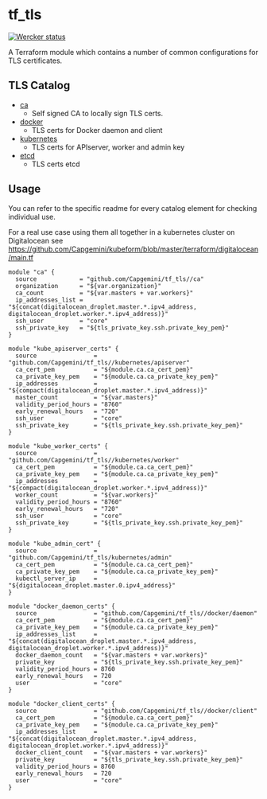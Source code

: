 tf_tls
======================

<a href="https://app.wercker.com/project/bykey/edc95e9edaf6ff8223d19026b6ca6a22"><img alt="Wercker status" src="https://app.wercker.com/status/edc95e9edaf6ff8223d19026b6ca6a22/m"></a>

A Terraform module which contains a number of common configurations for TLS certificates.

TLS Catalog
------------
- [ca](https://github.com/Capgemini/tf_tls/tree/master/ca)
    - Self signed CA to locally sign TLS certs.
- [docker](https://github.com/Capgemini/tf_tls/tree/master/docker)
    - TLS certs for Docker daemon and client
- [kubernetes](https://github.com/Capgemini/tf_tls/tree/master/kubernetes)
    - TLS certs for APIserver, worker and admin key
- [etcd](https://github.com/Capgemini/tf_tls/tree/master/etcd)
    - TLS certs etcd

Usage
------

You can refer to the specific readme for every catalog element for checking individual use. 

For a real use case using them all together in a kubernetes cluster on Digitalocean see https://github.com/Capgemini/kubeform/blob/master/terraform/digitalocean/main.tf

```
module "ca" {
  source            = "github.com/Capgemini/tf_tls//ca"
  organization      = "${var.organization}"
  ca_count          = "${var.masters + var.workers}"
  ip_addresses_list = "${concat(digitalocean_droplet.master.*.ipv4_address, digitalocean_droplet.worker.*.ipv4_address)}"
  ssh_user          = "core"
  ssh_private_key   = "${tls_private_key.ssh.private_key_pem}"
}

module "kube_apiserver_certs" {
  source                = "github.com/Capgemini/tf_tls//kubernetes/apiserver"
  ca_cert_pem           = "${module.ca.ca_cert_pem}"
  ca_private_key_pem    = "${module.ca.ca_private_key_pem}"
  ip_addresses          = "${compact(digitalocean_droplet.master.*.ipv4_address)}"
  master_count          = "${var.masters}"
  validity_period_hours = "8760"
  early_renewal_hours   = "720"
  ssh_user              = "core"
  ssh_private_key       = "${tls_private_key.ssh.private_key_pem}"
}

module "kube_worker_certs" {
  source                = "github.com/Capgemini/tf_tls//kubernetes/worker"
  ca_cert_pem           = "${module.ca.ca_cert_pem}"
  ca_private_key_pem    = "${module.ca.ca_private_key_pem}"
  ip_addresses          = "${compact(digitalocean_droplet.worker.*.ipv4_address)}"
  worker_count          = "${var.workers}"
  validity_period_hours = "8760"
  early_renewal_hours   = "720"
  ssh_user              = "core"
  ssh_private_key       = "${tls_private_key.ssh.private_key_pem}"
}

module "kube_admin_cert" {
  source                = "github.com/Capgemini/tf_tls/kubernetes/admin"
  ca_cert_pem           = "${module.ca.ca_cert_pem}"
  ca_private_key_pem    = "${module.ca.ca_private_key_pem}"
  kubectl_server_ip     = "${digitalocean_droplet.master.0.ipv4_address}"
}

module "docker_daemon_certs" {
  source                = "github.com/Capgemini/tf_tls//docker/daemon"
  ca_cert_pem           = "${module.ca.ca_cert_pem}"
  ca_private_key_pem    = "${module.ca.ca_private_key_pem}"
  ip_addresses_list     = "${concat(digitalocean_droplet.master.*.ipv4_address, digitalocean_droplet.worker.*.ipv4_address)}"
  docker_daemon_count   = "${var.masters + var.workers}"
  private_key           = "${tls_private_key.ssh.private_key_pem}"
  validity_period_hours = 8760
  early_renewal_hours   = 720
  user                  = "core"
}

module "docker_client_certs" {
  source                = "github.com/Capgemini/tf_tls//docker/client"
  ca_cert_pem           = "${module.ca.ca_cert_pem}"
  ca_private_key_pem    = "${module.ca.ca_private_key_pem}"
  ip_addresses_list     = "${concat(digitalocean_droplet.master.*.ipv4_address, digitalocean_droplet.worker.*.ipv4_address)}"
  docker_client_count   = "${var.masters + var.workers}"
  private_key           = "${tls_private_key.ssh.private_key_pem}"
  validity_period_hours = 8760
  early_renewal_hours   = 720
  user                  = "core"
}
```
